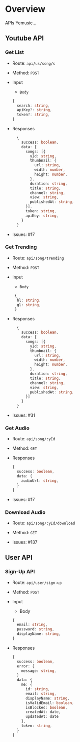 # Overview

APIs Yemusic...

## Youtube API

### Get List

- Route: `api/us/song/s`
- Method: `POST`
- Input
  - `Body`
  
  ```ts
  {
    search: string,
    apiKey?: string,
    token?: string,
  }
  ```

- Responses
  
  ```ts
    {
      success: boolean,
      data: {
        songs: [{
          yId: string,
          thumbnail: {
            url: string,
            width: number,
            height: number,
          },
          duration: string,
          title: string,
          channel: string,
          view: string,
          publishedAt: string,
        }],
        token: string,
        apiKey: string,
      }
    }
  ```

- Issues: #17

### Get Trending

- Route: `api/song/trending`
- Method: `POST`
- Input
  - `Body`

  ```ts
   {
    hl: string,
    gl: string,
   }
  ```

- Responses
  
  ```ts
    {
      success: boolean,
      data: {
        songs: [{
          yId: string,
          thumbnail: {
            url: string,
            width: number,
            height: number,
          },
          duration: string,
          title: string,
          channel: string,
          view: string,
          publishedAt: string,
        }]
      }
    }
  ```

- Issues: #31

### Get Audio

- Route: `api/song/:yId`
- Method: `GET`
- Responses

  ```ts
  {
    success: boolean,
    data: {
      audioUrl: string,
    }
  }
  ```

- Issues: #17

### Download Audio

- Route: `api/song/:yId/download`
- Method: `GET`

- Issues: #137

## User API

### Sign-Up API

- Route: `api/user/sign-up`
- Method: `POST`
- Input
  - Body

  ```ts
  {
    email: string,
    password: string,
    displayName: string,
  }
  ```

- Responses

  ```ts
  {
    success: boolean,
    error: {
      message: string,
    }
    data: {
      me: {
        id: string,
        email: string,
        displayName: string,
        isValidEmail: boolean,
        isBlocked: boolean,
        createdAt: date,
        updatedAt: date
      },
      token: string,
    }
  }
  ```
